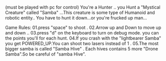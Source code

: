 (must be played with pc for control)
You're a Hunter ..
you Hunt a "Mystical Creature" called "Samba" ...This creature is some type of Humanoid and robotic entity..
You have to hunt it down...or you're frucked up man...

Game Rules:
01.press "space" to shoot  .
02.Arrow up and Down to move up and down ..
03.press "d" on the keyboard to turn on debug mode.
you can the points you'll for each hunt.
04.If you crash with  the "lightbearer Samba" you get POWERED_UP.You can shoot two lasers instead of 1 .
05.The most bigger samba is called "Samba Hive" . Each hives contains 5 more "Drone Samba".So be careful of 
"samba Hive".
